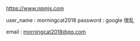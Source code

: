 

https://www.npmjs.com

user_name : morningcat2018
password : google 很乱

email : morningcat2018@qq.com



